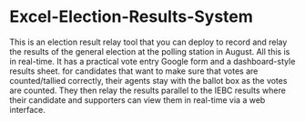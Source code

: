 # Excel-Election-Results-System
This is an election result relay tool that you can deploy to record and relay the results of the general election at the polling station in August. All this is in real-time. It has a practical vote entry Google form and a dashboard-style results sheet. for candidates that want to make sure that votes are counted/tallied correctly, their agents stay with the ballot box as the votes are counted. They then relay the results parallel to the IEBC results where their candidate and supporters can view them in real-time via a web interface.
